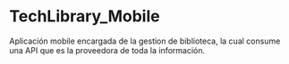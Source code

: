 # TechLibrary_Mobile
Aplicación mobile encargada de la gestion de biblioteca, la cual consume una API que es la proveedora de toda la información.
